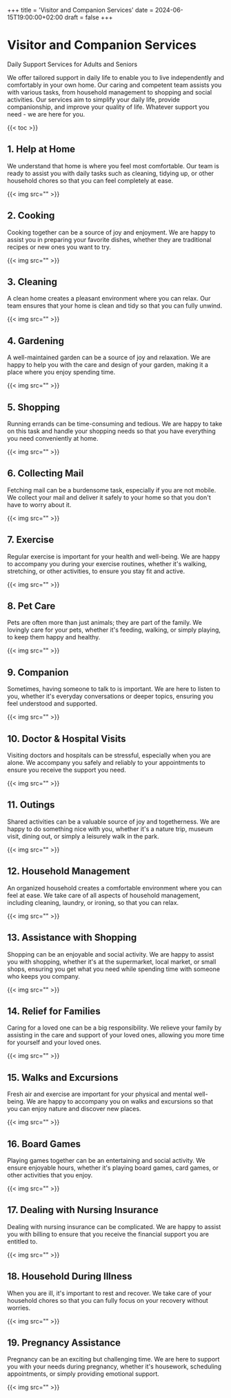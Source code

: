 +++
title = 'Visitor and Companion Services'
date = 2024-06-15T19:00:00+02:00
draft = false
+++

# Visitor and Companion Services

Daily Support Services for Adults and Seniors

We offer tailored support in daily life to enable you to live independently and comfortably in your own home. Our caring and competent team assists you with various tasks, from household management to shopping and social activities. Our services aim to simplify your daily life, provide companionship, and improve your quality of life. Whatever support you need - we are here for you.

{{< toc >}}

## 1. Help at Home

We understand that home is where you feel most comfortable. Our team is ready to assist you with daily tasks such as cleaning, tidying up, or other household chores so that you can feel completely at ease.

{{< img src="" >}}

## 2. Cooking

Cooking together can be a source of joy and enjoyment. We are happy to assist you in preparing your favorite dishes, whether they are traditional recipes or new ones you want to try.

{{< img src="" >}}

## 3. Cleaning

A clean home creates a pleasant environment where you can relax. Our team ensures that your home is clean and tidy so that you can fully unwind.

{{< img src="" >}}

## 4. Gardening

A well-maintained garden can be a source of joy and relaxation. We are happy to help you with the care and design of your garden, making it a place where you enjoy spending time.

{{< img src="" >}}

## 5. Shopping

Running errands can be time-consuming and tedious. We are happy to take on this task and handle your shopping needs so that you have everything you need conveniently at home.

{{< img src="" >}}

## 6. Collecting Mail

Fetching mail can be a burdensome task, especially if you are not mobile. We collect your mail and deliver it safely to your home so that you don't have to worry about it.

{{< img src="" >}}

## 7. Exercise

Regular exercise is important for your health and well-being. We are happy to accompany you during your exercise routines, whether it's walking, stretching, or other activities, to ensure you stay fit and active.

{{< img src="" >}}

## 8. Pet Care

Pets are often more than just animals; they are part of the family. We lovingly care for your pets, whether it's feeding, walking, or simply playing, to keep them happy and healthy.

{{< img src="" >}}

## 9. Companion

Sometimes, having someone to talk to is important. We are here to listen to you, whether it's everyday conversations or deeper topics, ensuring you feel understood and supported.

{{< img src="" >}}

## 10. Doctor & Hospital Visits

Visiting doctors and hospitals can be stressful, especially when you are alone. We accompany you safely and reliably to your appointments to ensure you receive the support you need.

{{< img src="" >}}

## 11. Outings

Shared activities can be a valuable source of joy and togetherness. We are happy to do something nice with you, whether it's a nature trip, museum visit, dining out, or simply a leisurely walk in the park.

{{< img src="" >}}

## 12. Household Management

An organized household creates a comfortable environment where you can feel at ease. We take care of all aspects of household management, including cleaning, laundry, or ironing, so that you can relax.

{{< img src="" >}}

## 13. Assistance with Shopping

Shopping can be an enjoyable and social activity. We are happy to assist you with shopping, whether it's at the supermarket, local market, or small shops, ensuring you get what you need while spending time with someone who keeps you company.

{{< img src="" >}}

## 14. Relief for Families

Caring for a loved one can be a big responsibility. We relieve your family by assisting in the care and support of your loved ones, allowing you more time for yourself and your loved ones.

{{< img src="" >}}

## 15. Walks and Excursions

Fresh air and exercise are important for your physical and mental well-being. We are happy to accompany you on walks and excursions so that you can enjoy nature and discover new places.

{{< img src="" >}}

## 16. Board Games

Playing games together can be an entertaining and social activity. We ensure enjoyable hours, whether it's playing board games, card games, or other activities that you enjoy.

{{< img src="" >}}

## 17. Dealing with Nursing Insurance

Dealing with nursing insurance can be complicated. We are happy to assist you with billing to ensure that you receive the financial support you are entitled to.

{{< img src="" >}}

## 18. Household During Illness

When you are ill, it's important to rest and recover. We take care of your household chores so that you can fully focus on your recovery without worries.

{{< img src="" >}}

## 19. Pregnancy Assistance

Pregnancy can be an exciting but challenging time. We are here to support you with your needs during pregnancy, whether it's housework, scheduling appointments, or simply providing emotional support.

{{< img src="" >}}
